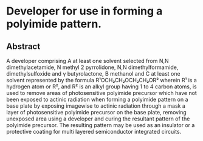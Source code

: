 # Developer for use in forming a polyimide pattern.

## Abstract
A developer comprising A at least one solvent selected from N,N dimethylacetamide, N methyl 2 pyrrolidone, N,N dimethylformamide, dimethylsulfoxide and γ butyrolactone, B methanol and C at least one solvent represented by the formula R¹OCH₂CH₂OCH₂CH₂OR² wherein R¹ is a hydrogen atom or R², and R² is an alkyl group having 1 to 4 carbon atoms, is used to remove areas of photosensitive polyimide precursor which have not been exposed to actinic radiation when forming a polyimide pattern on a base plate by exposing imagewise to actinic radiation through a mask a layer of photosensitive polyimide precursor on the base plate, removing unexposed area using a developer and curing the resultant pattern of the polyimide precursor. The resulting pattern may be used as an insulator or a protective coating for multi layered semiconductor integrated circuits.